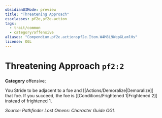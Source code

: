 ```yaml
---
obsidianUIMode: preview
title: "Threatening Approach"
cssclasses: pf2e,pf2e-action
tags:
  - trait/common
  - category/offensive
aliases: "Compendium.pf2e.actionspf2e.Item.W4M8L9WepGLamlHs"
license: OGL
---
```

# Threatening Approach `pf2:2`

### 

**Category** offensive; 




You Stride to be adjacent to a foe and [[Actions/Demoralize|Demoralize]] that foe. If you succeed, the foe is [[Conditions/Frightened 1|Frightened 2]] instead of frightened 1.

*Source: Pathfinder Lost Omens: Character Guide*
*OGL*